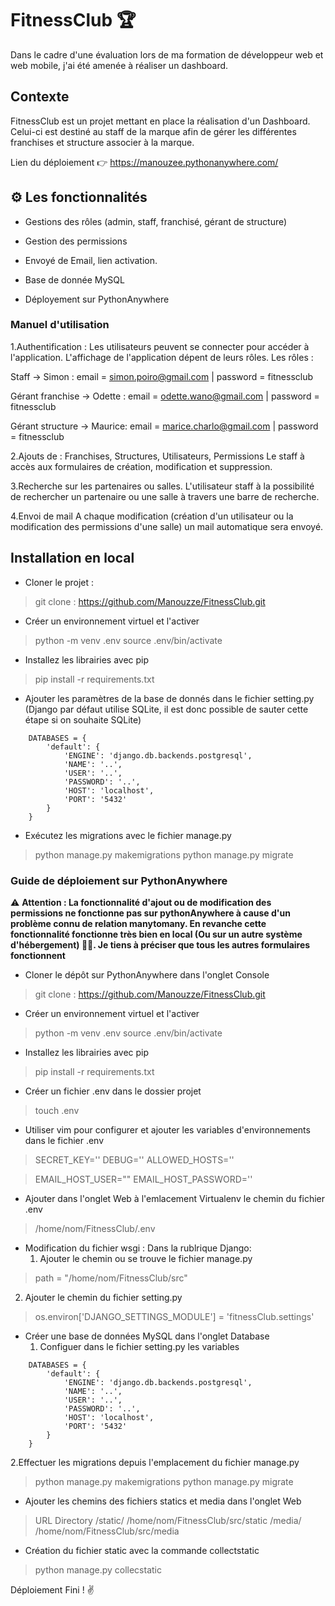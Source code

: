 # FitnessClub 🏆

Dans le cadre d'une évaluation lors de ma formation de développeur web et web mobile, j'ai été amenée à réaliser un dashboard.

## Contexte

FitnessClub est un projet mettant en place la réalisation d'un Dashboard. 
Celui-ci est destiné au staff de la marque afin de gérer les différentes franchises et structure associer à la marque.

Lien du déploiement 👉 https://manouzee.pythonanywhere.com/

## ⚙️ Les fonctionnalités
- Gestions des rôles (admin, staff, franchisé, gérant de structure)
- Gestion des permissions
- Envoyé de Email, lien activation.

- Base de donnée MySQL 
- Déployement sur PythonAnywhere


### Manuel d'utilisation
1.Authentification :
Les utilisateurs peuvent se connecter pour accéder à l'application. L'affichage de l'application dépent de leurs rôles. 
  Les rôles :

  Staff -> Simon : email = simon.poiro@gmail.com | password = fitnessclub

  Gérant franchise -> Odette : email =  odette.wano@gmail.com  | password = fitnessclub

  Gérant structure -> Maurice: email = marice.charlo@gmail.com | password = fitnessclub

2.Ajouts de : Franchises, Structures, Utilisateurs, Permissions
Le staff à accès aux formulaires de création, modification et suppression.

3.Recherche sur les partenaires ou salles.
L'utilisateur staff à la possibilité de rechercher un partenaire ou une salle à travers une barre de recherche.

4.Envoi de mail
A chaque modification (création d'un utilisateur ou la modification des permissions d'une salle) un mail automatique sera envoyé.

## Installation en local

- Cloner le projet :

> git clone  : https://github.com/Manouzze/FitnessClub.git

- Créer un environnement virtuel et l'activer 

> python -m venv .env
> source .env/bin/activate

- Installez les librairies avec pip

> pip install -r requirements.txt

- Ajouter les paramètres de la base de donnés dans le fichier setting.py 
(Django par défaut utilise SQLite, il est donc possible de sauter cette étape si on souhaite SQLite)

```
    DATABASES = {
        'default': {
            'ENGINE': 'django.db.backends.postgresql',
            'NAME': '..', 
            'USER': '..',      
            'PASSWORD': '..',
            'HOST': 'localhost',
            'PORT': '5432'
        }
    }
```

- Exécutez les migrations avec le fichier manage.py 

> python manage.py makemigrations
> python manage.py migrate


### Guide de déploiement sur PythonAnywhere

⚠️ **Attention : La fonctionnalité d'ajout ou de modification des permissions ne fonctionne pas sur pythonAnywhere à cause d'un problème connu de relation manytomany. En revanche cette fonctionnalité fonctionne très bien en local (Ou sur un autre système d'hébergement) 🤦‍♀️. Je tiens à préciser que tous les autres formulaires fonctionnent**

- Cloner le dépôt sur PythonAnywhere dans l'onglet Console

> git clone  : https://github.com/Manouzze/FitnessClub.git

- Créer un environnement virtuel et l'activer 

> python -m venv .env
> source .env/bin/activate

- Installez les librairies avec pip

> pip install -r requirements.txt

- Créer un fichier .env dans le dossier projet

> touch .env

- Utiliser vim pour configurer et ajouter les variables d'environnements dans le fichier .env

> SECRET_KEY=''
> DEBUG=''
> ALLOWED_HOSTS=''

> EMAIL_HOST_USER=""
> EMAIL_HOST_PASSWORD=''

- Ajouter dans l'onglet Web à l'emlacement Virtualenv le chemin du fichier .env

> /home/nom/FitnessClub/.env

- Modification du fichier wsgi : Dans la rublrique Django: 
  1. Ajouter le chemin ou se trouve le fichier manage.py
> path = "/home/nom/FitnessClub/src"
  2. Ajouter le chemin du fichier setting.py
> os.environ['DJANGO_SETTINGS_MODULE'] = 'fitnessClub.settings'

- Créer une base de données MySQL dans l'onglet Database
  1. Configuer dans le fichier setting.py les variables
  
```
    DATABASES = {
        'default': {
            'ENGINE': 'django.db.backends.postgresql',
            'NAME': '..', 
            'USER': '..',      
            'PASSWORD': '..',
            'HOST': 'localhost',
            'PORT': '5432'
        }
    }
```

  2.Effectuer les migrations depuis l'emplacement du fichier manage.py
  > python manage.py makemigrations
  > python manage.py migrate

- Ajouter les chemins des fichiers statics et media dans l'onglet Web 
> URL           Directory
> /static/	/home/nom/FitnessClub/src/static
> /media/	/home/nom/FitnessClub/src/media

- Création du fichier static avec la commande collectstatic
> python manage.py collecstatic

Déploiement Fini ! ✌️
